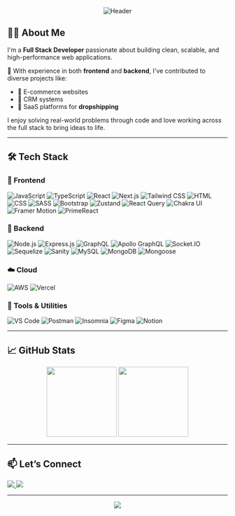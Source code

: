 <!-- Header -->
<div align="center">
  <img src="https://capsule-render.vercel.app/api?type=waving&color=0D96F6&height=200&section=header&text=Hi%20there,%20I'm%20Arbaaz%20Shaikh!&fontSize=40&fontColor=ffffff" alt="Header" />
</div>

<!-- About Me -->
## 👨‍💻 About Me

I'm a **Full Stack Developer** passionate about building clean, scalable, and high-performance web applications.

💼 With experience in both **frontend** and **backend**, I've contributed to diverse projects like:
- 🛒 E-commerce websites  
- 🧠 CRM systems  
- 🚀 SaaS platforms for **dropshipping**

I enjoy solving real-world problems through code and love working across the full stack to bring ideas to life.

---

## 🛠️ Tech Stack

### 🚀 Frontend
![JavaScript](https://img.shields.io/badge/-JavaScript-F7DF1E?style=for-the-badge&logo=javascript&logoColor=black)
![TypeScript](https://img.shields.io/badge/-TypeScript-3178C6?style=for-the-badge&logo=typescript&logoColor=white)
![React](https://img.shields.io/badge/-React-61DAFB?style=for-the-badge&logo=react&logoColor=white)
![Next.js](https://img.shields.io/badge/-Next.js-000000?style=for-the-badge&logo=nextdotjs)
![Tailwind CSS](https://img.shields.io/badge/-Tailwind%20CSS-06B6D4?style=for-the-badge&logo=tailwindcss&logoColor=white)
![HTML](https://img.shields.io/badge/-HTML-E34F26?style=for-the-badge&logo=html5&logoColor=white)
![CSS](https://img.shields.io/badge/-CSS-1572B6?style=for-the-badge&logo=css3&logoColor=white)
![SASS](https://img.shields.io/badge/-SASS-CC6699?style=for-the-badge&logo=sass&logoColor=white)
![Bootstrap](https://img.shields.io/badge/-Bootstrap-7952B3?style=for-the-badge&logo=bootstrap&logoColor=white)
![Zustand](https://img.shields.io/badge/-Zustand-000000?style=for-the-badge&logo=zustand&logoColor=white)
![React Query](https://img.shields.io/badge/-React%20Query-FF4154?style=for-the-badge&logo=reactquery&logoColor=white)
![Chakra UI](https://img.shields.io/badge/-Chakra%20UI-319795?style=for-the-badge&logo=chakraui&logoColor=white)
![Framer Motion](https://img.shields.io/badge/-Framer%20Motion-EF0179?style=for-the-badge&logo=framer&logoColor=white)
![PrimeReact](https://img.shields.io/badge/-PrimeReact-4CAF50?style=for-the-badge&logo=prime&logoColor=white)

### 🔧 Backend
![Node.js](https://img.shields.io/badge/-Node.js-339933?style=for-the-badge&logo=node.js&logoColor=white)
![Express.js](https://img.shields.io/badge/-Express.js-000000?style=for-the-badge&logo=express&logoColor=white)
![GraphQL](https://img.shields.io/badge/-GraphQL-E10098?style=for-the-badge&logo=graphql&logoColor=white)
![Apollo GraphQL](https://img.shields.io/badge/-Apollo%20GraphQL-311C87?style=for-the-badge&logo=apollographql&logoColor=white)
![Socket.IO](https://img.shields.io/badge/-Socket.io-010101?style=for-the-badge&logo=socket.io&logoColor=white)
![Sequelize](https://img.shields.io/badge/-Sequelize-52B0E7?style=for-the-badge&logo=sequelize&logoColor=white)
![Sanity](https://img.shields.io/badge/-Sanity-F03E2F?style=for-the-badge&logo=sanity&logoColor=white)
![MySQL](https://img.shields.io/badge/-MySQL-4479A1?style=for-the-badge&logo=mysql&logoColor=white)
![MongoDB](https://img.shields.io/badge/-MongoDB-47A248?style=for-the-badge&logo=mongodb&logoColor=white)
![Mongoose](https://img.shields.io/badge/-Mongoose-880000?style=for-the-badge&logo=mongoose&logoColor=white)

### ☁️ Cloud
![AWS](https://img.shields.io/badge/-AWS-FF9900?style=for-the-badge&logo=amazonaws&logoColor=white)
![Vercel](https://img.shields.io/badge/-Vercel-000000?style=for-the-badge&logo=vercel&logoColor=white)

### 🧰 Tools & Utilities
![VS Code](https://img.shields.io/badge/-VS%20Code-007ACC?style=for-the-badge&logo=visualstudiocode&logoColor=white)
![Postman](https://img.shields.io/badge/-Postman-FF6C37?style=for-the-badge&logo=postman&logoColor=white)
![Insomnia](https://img.shields.io/badge/-Insomnia-4000BF?style=for-the-badge&logo=insomnia&logoColor=white)
![Figma](https://img.shields.io/badge/-Figma-F24E1E?style=for-the-badge&logo=figma&logoColor=white)
![Notion](https://img.shields.io/badge/-Notion-000000?style=for-the-badge&logo=notion&logoColor=white)

---

## 📈 GitHub Stats

<p align="center">
  <img src="https://github-readme-stats.vercel.app/api?username=Thearbaazshaikh98&show_icons=true&theme=tokyonight" height="160"/>
  <img src="https://github-readme-stats.vercel.app/api/top-langs/?username=Thearbaazshaikh98&layout=compact&theme=tokyonight" height="160"/>
</p>

---

## 📫 Let’s Connect

<a href="https://www.linkedin.com/in/arbaaz-shaikh-878a73384/" target="_blank">
  <img src="https://img.shields.io/badge/-LinkedIn-0077B5?style=for-the-badge&logo=linkedin&logoColor=white"/>
</a>
<a href="mailto:thearbaazshaikh98@gmail.com">
  <img src="https://img.shields.io/badge/-Email-D14836?style=for-the-badge&logo=gmail&logoColor=white"/>
</a>

---

<div align="center">
  <img src="https://capsule-render.vercel.app/api?type=waving&color=0D96F6&height=150&section=footer"/>
</div>
